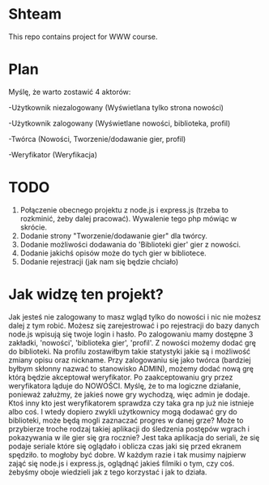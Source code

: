 # Shteam
This repo contains project for WWW course.

# Plan

Myślę, że warto zostawić 4 aktorów:

-Użytkownik niezalogowany (Wyświetlana tylko strona nowości)

-Użytkownik zalogowany (Wyświetlane nowości, biblioteka, profil)

-Twórca (Nowości, Tworzenie/dodawanie gier, profil)

-Weryfikator (Weryfikacja)

# TODO

1. Połączenie obecnego projektu z node.js i express.js (trzeba to rozkminić, żeby dalej pracować). Wywalenie tego php mówiąc w skrócie.
2. Dodanie strony "Tworzenie/dodawanie gier" dla twórcy.
3. Dodanie możliwości dodawania do 'Biblioteki gier' gier z nowości.
4. Dodanie jakichś opisów może do tych gier w bibliotece.
5. Dodanie rejestracji (jak nam się będzie chciało)


# Jak widzę ten projekt?

Jak jesteś nie zalogowany to masz wgląd tylko do nowości i nic nie możesz dalej z tym robić.
Możesz się zarejestrować i po rejestracji do bazy danych node.js wpisują się twoje login i hasło.
Po zalogowaniu mamy dostępne 3 zakładki, 'nowości', 'biblioteka gier', 'profil'. Z nowości możemy dodać grę do biblioteki.
Na profilu zostawiłbym takie statystyki jakie są i możliwość zmiany opisu oraz nickname.
Przy zalogowaniu się jako twórca (bardziej byłbym skłonny nazwać to stanowisko ADMIN), możemy dodać nową grę którą będzie akceptował weryfikator.
Po zaakceptowaniu gry przez weryfikatora ląduje do NOWOŚCI.
Myślę, że to ma logiczne działanie, ponieważ załużmy, że jakieś nowe gry wychodzą, więc admin je dodaje. Ktoś inny kto jest weryfikatorem sprawdza czy taka gra np już nie istnieje albo coś.
I wtedy dopiero zwykli użytkownicy mogą dodawać gry do biblioteki, może będą mogli zaznaczać progres w danej grze? Może to przybierze troche rodzaj takiej aplikacji do śledzenia postępów  wgrach i pokazywania w ile gier się gra rocznie?
Jest taka aplikacja do seriali, że się podaje seriale które się oglądało i oblicza czas jaki się przed ekranem spędziło. to mogłoby być dobre.
W każdym razie i tak musimy najpierw zająć się node.js i express.js, oglądnąć jakieś filmiki o tym, czy coś.
żebyśmy oboje wiedzieli jak z tego korzystać i jak to działa.